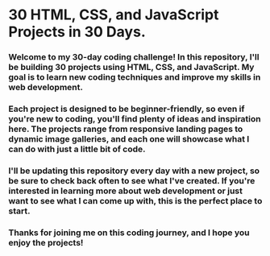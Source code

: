 # 30 HTML, CSS, and JavaScript Projects in 30 Days.

### Welcome to my 30-day coding challenge! In this repository, I'll be building 30 projects using HTML, CSS, and JavaScript. My goal is to learn new coding techniques and improve my skills in web development.
### Each project is designed to be beginner-friendly, so even if you're new to coding, you'll find plenty of ideas and inspiration here. The projects range from responsive landing pages to dynamic image galleries, and each one will showcase what I can do with just a little bit of code.

### I'll be updating this repository every day with a new project, so be sure to check back often to see what I've created. If you're interested in learning more about web development or just want to see what I can come up with, this is the perfect place to start.

### Thanks for joining me on this coding journey, and I hope you enjoy the projects!
